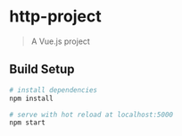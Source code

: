 # http-project

> A Vue.js project

## Build Setup

``` bash
# install dependencies
npm install

# serve with hot reload at localhost:5000
npm start


